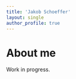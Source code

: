 ```yaml
---
title: 'Jakob Schoeffer'
layout: single
author_profile: true
---
```


# About me

Work in progress.
